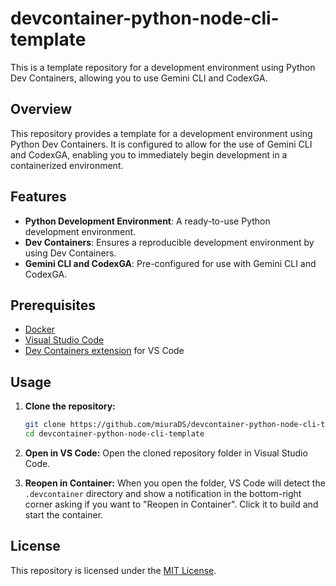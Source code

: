 # devcontainer-python-node-cli-template

This is a template repository for a development environment using Python Dev Containers, allowing you to use Gemini CLI and CodexGA.

## Overview

This repository provides a template for a development environment using Python Dev Containers. It is configured to allow for the use of Gemini CLI and CodexGA, enabling you to immediately begin development in a containerized environment.

## Features

- **Python Development Environment**: A ready-to-use Python development environment.
- **Dev Containers**: Ensures a reproducible development environment by using Dev Containers.
- **Gemini CLI and CodexGA**: Pre-configured for use with Gemini CLI and CodexGA.

## Prerequisites

- [Docker](https://www.docker.com/)
- [Visual Studio Code](https://code.visualstudio.com/)
- [Dev Containers extension](https://marketplace.visualstudio.com/items?itemName=ms-vscode-remote.remote-containers) for VS Code

## Usage

1.  **Clone the repository:**
    ```bash
    git clone https://github.com/miuraDS/devcontainer-python-node-cli-template.git
    cd devcontainer-python-node-cli-template
    ```

2.  **Open in VS Code:**
    Open the cloned repository folder in Visual Studio Code.

3.  **Reopen in Container:**
    When you open the folder, VS Code will detect the `.devcontainer` directory and show a notification in the bottom-right corner asking if you want to "Reopen in Container". Click it to build and start the container.

## License

This repository is licensed under the [MIT License](LICENSE).
